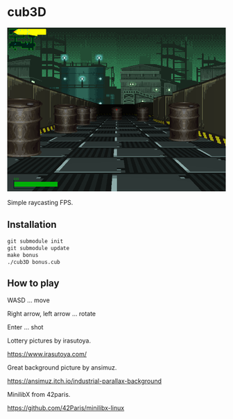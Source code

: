 # cub3D

![ss](./ss.png)

Simple raycasting FPS.

## Installation

```shell
git submodule init
git submodule update
make bonus
./cub3D bonus.cub
```

## How to play

WASD ... move

Right arrow, left arrow ... rotate

Enter ... shot


Lottery pictures by irasutoya.

https://www.irasutoya.com/

Great background picture by ansimuz.

https://ansimuz.itch.io/industrial-parallax-background

MinilibX from 42paris.

https://github.com/42Paris/minilibx-linux
